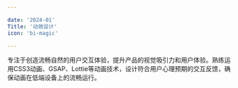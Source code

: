 ```yaml
---

date: '2024-01'
Title: '动效设计'
icon: 'bi-magic'

---
```


专注于创造流畅自然的用户交互体验，提升产品的视觉吸引力和用户体验。熟练运用CSS3动画、GSAP、Lottie等动画技术，设计符合用户心理预期的交互反馈，确保动画在低端设备上的流畅运行。
